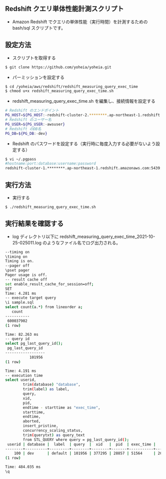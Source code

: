 ## Redshift クエリ単体性能計測スクリプト

* Amazon Redshift でクエリの単体性能（実行時間）を計測するための bash/sql スクリプトです。

## 設定方法

* スクリプトを取得する

```bash
$ git clone https://github.com/yoheia/yoheia.git
```

* パーミッションを設定する

```bash
$ cd /yoheia/aws/redshift/redshift_measuring_query_exec_time
$ chmod u+x redshift_measuring_query_exec_time.sh
```

* redshift_measuring_query_exec_time.sh を編集し、接続情報を設定する

```bash
# Redshift のエンドポイント
PG_HOST=${PG_HOST:-redshift-cluster-2.********.ap-northeast-1.redshift.amazonaws.com}
# Redshift のユーザー名
PG_USER=${PG_USER:-awsuser}
# Redshift のDB名
PG_DB=${PG_DB:-dev}
```

* Redshift のパスワードを設定する（実行時に毎度入力する必要がないよう設定する）

```bash
$ vi ~/.pgpass
#hostname:port:database:username:password
redshift-cluster-1.********.ap-northeast-1.redshift.amazonaws.com:5439:dev:awsuser:Password123
```


## 実行方法

* 実行する

```bash
$ ./redshift_measuring_query_exec_time.sh
```

## 実行結果を確認する

* log ディレクトリ以下に redshift_measuring_query_exec_time_2021-10-25-025011.log  のようなファイル名でログ出力される。

```bash
--timing on
\timing on
Timing is on.
--pager off
\pset pager
Pager usage is off.
-- result cache off
set enable_result_cache_for_session=off;
SET
Time: 4.281 ms
-- execute target query
\i sample.sql
select count(a.*) from lineorder a;
   count
-----------
 600037902
(1 row)

Time: 82.263 ms
-- query id
select pg_last_query_id();
 pg_last_query_id
------------------
           101956
(1 row)

Time: 4.191 ms
-- execution time
select userid,
        trim(database) "database",
        trim(label) as label,
        query,
        xid,
        pid,
        endtime - starttime as "exec_time",
        starttime,
        endtime,
        aborted,
        insert_pristine,
        concurrency_scaling_status,
        trim(querytxt) as query_text
        from STL_QUERY where query = pg_last_query_id();
 userid | database |  label  | query  |  xid   |  pid  | exec_time |         starttime          |          endtime           | aborted | insert_pristine | concurrency_scaling_status |             query_text
--------+----------+---------+--------+--------+-------+-----------+----------------------------+----------------------------+---------+-----------------+----------------------------+-------------------------------------
    100 | dev      | default | 101956 | 377295 | 28857 | 51564     | 2021-10-25 04:40:09.090391 | 2021-10-25 04:40:09.141955 |       0 |               0 |                         19 | select count(a.*) from lineorder a;
(1 row)

Time: 484.035 ms
\q
```


